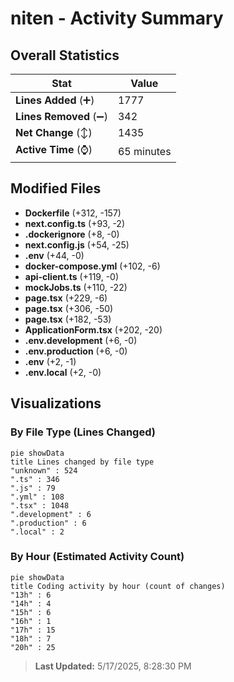 # niten - Activity Summary 

## Overall Statistics

| Stat                   | Value                                                             |
| ---------------------- | ----------------------------------------------------------------- |
| **Lines Added** (➕)   | 1777                                          |
| **Lines Removed** (➖) | 342                                        |
| **Net Change** (↕)    | 1435                |
| **Active Time** (⌚)   | 65 minutes |


## Modified Files
- **Dockerfile** (+312, -157)
- **next.config.ts** (+93, -2)
- **.dockerignore** (+8, -0)
- **next.config.js** (+54, -25)
- **.env** (+44, -0)
- **docker-compose.yml** (+102, -6)
- **api-client.ts** (+119, -0)
- **mockJobs.ts** (+110, -22)
- **page.tsx** (+229, -6)
- **page.tsx** (+306, -50)
- **page.tsx** (+182, -53)
- **ApplicationForm.tsx** (+202, -20)
- **.env.development** (+6, -0)
- **.env.production** (+6, -0)
- **.env** (+2, -1)
- **.env.local** (+2, -0)

## Visualizations

### By File Type (Lines Changed)

```mermaid
pie showData
title Lines changed by file type
"unknown" : 524
".ts" : 346
".js" : 79
".yml" : 108
".tsx" : 1048
".development" : 6
".production" : 6
".local" : 2
```

### By Hour (Estimated Activity Count)

```mermaid
pie showData
title Coding activity by hour (count of changes)
"13h" : 6
"14h" : 4
"15h" : 6
"16h" : 1
"17h" : 15
"18h" : 7
"20h" : 25
```


> **Last Updated:** 5/17/2025, 8:28:30 PM